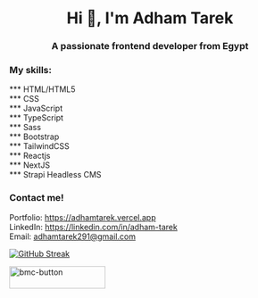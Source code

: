
<h1 align="center">Hi 👋, I'm Adham Tarek</h1>
<h3 align="center">A passionate frontend developer from Egypt</h3>

<h3>My skills:</h3>

*** HTML/HTML5<br/>
*** CSS<br/>
*** JavaScript<br/>
*** TypeScript<br/>
*** Sass<br/>
*** Bootstrap<br/>
*** TailwindCSS<br/>
*** Reactjs<br/>
*** NextJS<br/>
*** Strapi Headless CMS<br/>

<h3>Contact me!</h3>

Portfolio: https://adhamtarek.vercel.app<br>
LinkedIn: https://linkedin.com/in/adham-tarek<br>
Email: adhamtarek291@gmail.com<br>

[![GitHub Streak](http://github-readme-streak-stats.herokuapp.com?user=adham618&date_format=M%20j%5B%2C%20Y%5D&currStreakLabel=000000&ring=000000&fire=000000)](https://git.io/streak-stats)<br/>

<a href="https://www.buymeacoffee.com/adhamtarek" target="_blank"><img width="172" height="40" alt="bmc-button" src="https://user-images.githubusercontent.com/88515844/161430006-50742200-80cb-4c8f-b60c-ffe9260ff64e.png">
</a>
